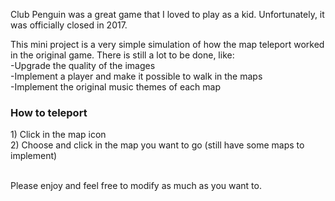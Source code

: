 Club Penguin was a great game that I loved to play as a kid. Unfortunately, it was officially closed in 2017. 

This mini project is a very simple simulation of how the map teleport worked in the original game. 
There is still a lot to be done, like:
<br>-Upgrade the quality of the images
<br>-Implement a player and make it possible to walk in the maps
<br>-Implement the original music themes of each map

<h3>How to teleport</h3>
1) Click in the map icon <br>
2) Choose and click in the map you want to go (still have some maps to implement)

<br>Please enjoy and feel free to modify as much as you want to.
